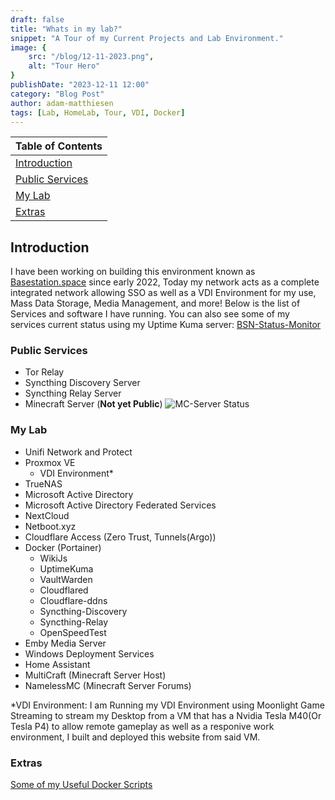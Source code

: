 ```yaml
---
draft: false
title: "Whats in my lab?"
snippet: "A Tour of my Current Projects and Lab Environment."
image: {
    src: "/blog/12-11-2023.png",
    alt: "Tour Hero"
}
publishDate: "2023-12-11 12:00"
category: "Blog Post"
author: adam-matthiesen
tags: [Lab, HomeLab, Tour, VDI, Docker]
---
```


| Table of Contents |
| ----------------- |
| [Introduction](#introduction) |
| [Public Services](#public-services) |
| [My Lab](#my-lab) |
| [Extras](#extras) |

## Introduction

I have been working on building this environment known as [Basestation.space](https://www.basestation.space) since early 2022, Today my network acts as a complete integrated network allowing SSO as well as a VDI Environment for my use, Mass Data Storage, Media Management, and more!  Below is the list of Services and software I have running. You can also see some of my services current status using my Uptime Kuma server: [BSN-Status-Monitor](https://status-monitor.basestation.space/status/bsn-services)

### Public Services

- Tor Relay
- Syncthing Discovery Server
- Syncthing Relay Server
- Minecraft Server (**Not yet Public**)
![MC-Server Status](https://forums.basestation.space/banner/Basestation+Gaming.png)

### My Lab

- Unifi Network and Protect
- Proxmox VE
  - VDI Environment*
- TrueNAS
- Microsoft Active Directory
- Microsoft Active Directory Federated Services
- NextCloud
- Netboot.xyz
- Cloudflare Access (Zero Trust, Tunnels(Argo))
- Docker (Portainer)
  - WikiJs
  - UptimeKuma
  - VaultWarden
  - Cloudflared
  - Cloudflare-ddns
  - Syncthing-Discovery
  - Syncthing-Relay
  - OpenSpeedTest
- Emby Media Server
- Windows Deployment Services
- Home Assistant
- MultiCraft (Minecraft Server Host)
- NamelessMC (Minecraft Server Forums)

*VDI Environment:
I am Running my VDI Environment using Moonlight Game Streaming to stream my Desktop from a VM that has a Nvidia Tesla M40(Or Tesla P4) to allow remote gameplay as well as a responive work environment, I built and deployed this website from said VM.

### Extras

[Some of my Useful Docker Scripts](https://github.com/Adammatthiesen/docker-compose-scripts)
